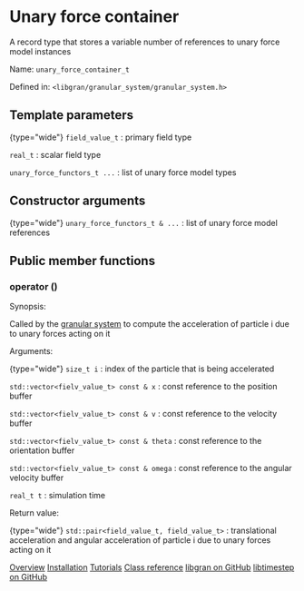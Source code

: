 # Unary force container

<tldr>
<p>A record type that stores a variable number of references to unary force model
instances</p>
<p>Name: <code>unary_force_container_t</code></p>
<p>Defined in: <code>&lt;libgran/granular_system/granular_system.h&gt;</code></p>
</tldr>

## Template parameters

{type="wide"}
`field_value_t`
: primary field type

`real_t`
: scalar field type

`unary_force_functors_t ...`
: list of unary force model types

## Constructor arguments

{type="wide"}
`unary_force_functors_t & ...`
: list of unary force model references

## Public member functions

### operator ()

Synopsis:

Called by the [granular system](Granular-system.md) to compute the acceleration of particle i due to unary forces acting on it

Arguments:

{type="wide"}
`size_t i`
: index of the particle that is being accelerated

`std::vector<fielv_value_t> const & x`
: const reference to the position buffer

`std::vector<fielv_value_t> const & v`
: const reference to the velocity buffer

`std::vector<fielv_value_t> const & theta`
: const reference to the orientation buffer

`std::vector<fielv_value_t> const & omega`
: const reference to the angular velocity buffer

`real_t t`
: simulation time

Return value:

{type="wide"}
`std::pair<field_value_t, field_value_t>`
: translational acceleration and angular acceleration of particle i due to unary forces acting on it

<seealso>
<category ref="related">
   <a href="Overview.md">Overview</a>
    <a href="Installation.md">Installation</a>
    <a href="Tutorials.md">Tutorials</a>
    <a href="Class-reference.md">Class reference</a>
</category>
<category ref="external">
    <a href="https://github.com/egor-demidov/libgran">libgran on GitHub</a>
    <a href="https://github.com/egor-demidov/libtimestep">libtimestep on GitHub</a>
</category>
</seealso>